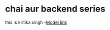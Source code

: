 # chai aur backend series

this is kritika singh -[Model link](https://app.eraser.io/workspace/YtPqZ1VogxGy1jzIDkzj%3Forigin=share)
